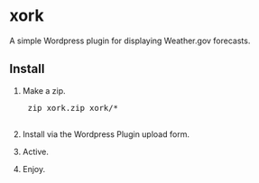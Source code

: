 # xork

A simple Wordpress plugin for displaying Weather.gov forecasts.

## Install

1. Make a zip.

    <pre>
    zip xork.zip xork/*
    </pre>

1. Install via the Wordpress Plugin upload form.
1. Active.
1. Enjoy.
